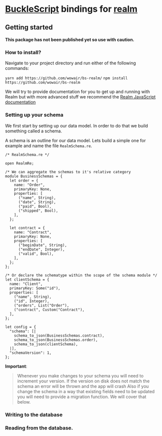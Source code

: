 # [BuckleScript](https://github.com/bloomberg/bucklescript) bindings for [realm](https://github.com/realm/realm-js)
## Getting started

#### This package has not been published yet so use with caution.

### How to install?
Navigate to your project directory and run either of the following commands:

`yarn add https://github.com/wowair/bs-realm/` 
`npm install https://github.com/wowair/bs-realm`

We will try to provide documentation for you to get up and running with Realm but with more advanced stuff we recommend the [Realm JavaScript documentation](https://realm.io/docs/javascript/latest/)

### Setting up your schema

We first start by setting up our data model. In order to do that we build something called a schema. 

A schema is an outline for our data model. Lets build a simple one for example and name the file `RealmSchema.re`.

``` 
/* RealmSchema.re */ 

open RealmRe;

/* We can aggregate the schemas to it's relative category
module BusinessSchemas = {
  let order = {
    name: "Order",
    primaryKey: None,
    properties: [
      ("name", String),
      ("date", String),
      ("paid", Bool),
      ("shipped", Bool),
    ],
  };

  let contract = {
    name: "Contract",
    primaryKey: None,
    properties: [
      ("beginDate", String),
      ("endDate", Integer),
      ("valid", Bool),
    ],
  };
};

/* Or declare the schematype within the scope of the schema module */
let clientSchema = {
  name: "Client",
  primaryKey: Some("id"),
  properties: [
    ("name", String),
    ("id", Integer),
    ("orders", List("Order"),
    ("contract", Custom("Contract"),
  ],
};

let config = {
  "schema": [|
    schema_to_json(BusinessSchemas.contract),
    schema_to_json(BusinessSchemas.order),
    schema_to_json(clientSchema),
  |],
  "schemaVersion": 1,
};
``` 
**__Important__**: 
> Whenever you make changes to your schema you will need to increment your version.
> If the version on disk does not match the schema an error will be thrown and the app will crash
> Also if you change the schema in a way that existing fields need to be updated you will need to
> provide a migration function. We will cover that below.

### Writing to the database


### Reading from the database.



